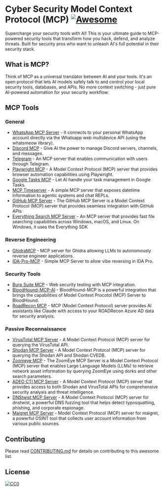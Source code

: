 # Cyber Security Model Context Protocol (MCP) [![Awesome](https://awesome.re/badge.svg)](https://awesome.re)
Supercharge your security tools with AI! This is your ultimate guide to MCP-powered security tools that transform how you hack, defend, and analyze threats. Built for security pros who want to unleash AI's full potential in their security stack.

## What is MCP?
Think of MCP as a universal translator between AI and your tools. It's an open protocol that lets AI models safely talk to and control your local security tools, databases, and APIs. No more context switching - just pure AI-powered automation for your security workflow.

## MCP Tools

### General
- [WhatsApp MCP Server](https://github.com/lharries/whatsapp-mcp) - It connects to your personal WhatsApp account directly via the Whatsapp web multidevice API (using the whatsmeow library).
- [Discord MCP](https://github.com/BurtTheCoder/mcp-discord) - Give AI the power to manage Discord servers, channels, and messages.
- [Telegram](https://github.com/qpd-v/mcp-communicator-telegram) - An MCP server that enables communication with users through Telegram. 
- [Playwright MCP](https://github.com/microsoft/playwright-mcp) - A Model Context Protocol (MCP) server that provides browser automation capabilities using Playwright.
- [Google Tasks MCP](https://github.com/BurtTheCoder/gtasks-mcp) - Let AI handle your task management in Google Tasks.
- [MCP Timeserver](https://github.com/SecretiveShell/MCP-timeserver) - A simple MCP server that exposes datetime information to agentic systems and chat REPLs.
- [GitHub MCP Server](https://github.com/github/github-mcp-server) - The GitHub MCP Server is a Model Context Protocol (MCP) server that provides seamless integration with GitHub APIs
- [Everything Search MCP Server](https://github.com/mamertofabian/mcp-everything-search) - An MCP server that provides fast file searching capabilities across Windows, macOS, and Linux. On Windows, it uses the Everything SDK

### Reverse Engineering
- [GhidraMCP](https://github.com/LaurieWired/GhidraMCP) - MCP server for Ghidra allowing LLMs to autonomously reverse engineer applications.
- [IDA-Pro-MCP](https://github.com/mrexodia/ida-pro-mcp) - Simple MCP Server to allow vibe reversing in IDA Pro.

### Security Tools
- [Burp Suite MCP](https://github.com/PortSwigger/mcp-server) - Web security testing with MCP integration.
- [BloodHound-MCP-AI](https://github.com/MorDavid/BloodHound-MCP-AI) - BloodHound-MCP is a powerful integration that brings the capabilities of Model Context Procotol (MCP) Server to BloodHound.
- [RoadRecon MCP](https://github.com/atomicchonk/roadrecon_mcp_server) - MCP (Model Context Protocol) server provides AI assistants like Claude with access to your ROADRecon Azure AD data for security analysis.

### Passive Reconnaissance
- [VirusTotal MCP Server](https://github.com/BurtTheCoder/mcp-virustotal) - A Model Context Protocol (MCP) server for querying the VirusTotal API. 
- [Shodan MCP Server](https://github.com/BurtTheCoder/mcp-shodan) - A Model Context Protocol (MCP) server for querying the Shodan API and Shodan CVEDB.
- [Zoomeye MCP](https://github.com/zoomeye-ai/mcp_zoomeye) - ​The ZoomEye MCP Server is a Model Context Protocol (MCP) server that enables Large Language Models (LLMs) to retrieve network asset information by querying ZoomEye using dorks and other search parameters. 
- [ADEO CTI MCP Server](https://github.com/ADEOSec/mcp-shodan) - A Model Context Protocol (MCP) server that provides access to both Shodan and VirusTotal APIs for comprehensive security analysis and threat intelligence.
- [DNStwist MCP Server](https://github.com/BurtTheCoder/mcp-dnstwist) - A Model Context Protocol (MCP) server for dnstwist, a powerful DNS fuzzing tool that helps detect typosquatting, phishing, and corporate espionage.
- [Maigret MCP Server](https://github.com/BurtTheCoder/mcp-maigret) -  Model Context Protocol (MCP) server for maigret, a powerful OSINT tool that collects user account information from various public sources.

## Contributing
Please read [CONTRIBUTING.md](CONTRIBUTING.md) for details on contributing to this awesome list.

## License

[![CC0](https://mirrors.creativecommons.org/presskit/buttons/88x31/svg/cc-zero.svg)](https://creativecommons.org/publicdomain/zero/1.0) 
